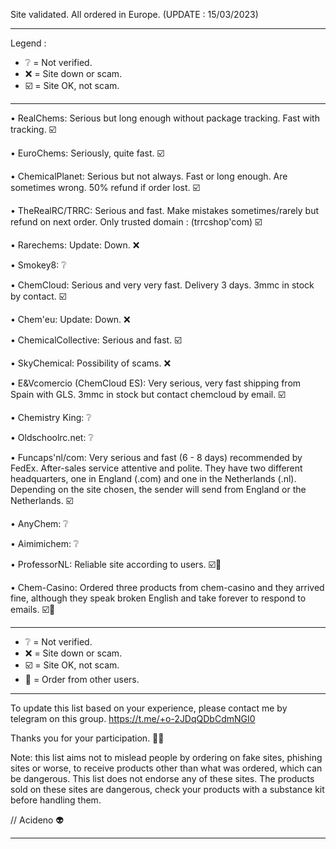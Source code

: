 Site validated. All ordered in Europe. (UPDATE : 15/03/2023)

___________________________________________________________________________________________________________________

Legend :

 * ❔  = Not verified.
 * ❌  = Site down or scam.
 * ☑️  = Site OK, not scam.
 
____________________________________________________________________________________________________________________

 • RealChems: Serious but long enough without package tracking. Fast with tracking. ☑️

 • EuroChems: Seriously, quite fast. ☑️

 • ChemicalPlanet: Serious but not always. Fast or long enough. Are sometimes wrong. 50% refund if order lost. ☑️

 • TheRealRC/TRRC: Serious and fast. Make mistakes sometimes/rarely but refund on next order. Only trusted domain : (trrcshop'com) ☑️

 • Rarechems: Update: Down. ❌

 • Smokey8: ❔

 • ChemCloud: Serious and very very fast.  Delivery 3 days. 3mmc in stock by contact. ☑️

 • Chem'eu: Update: Down. ❌

 • ChemicalCollective: Serious and fast. ☑️

 • SkyChemical: Possibility of scams. ❌

 • E&Vcomercio (ChemCloud ES): Very serious, very fast shipping from Spain with GLS. 3mmc in stock but contact chemcloud by email. ☑️

 • Chemistry King: ❔

 • Oldschoolrc.net: ❔

 • Funcaps'nl/com: Very serious and fast (6 - 8 days) recommended by FedEx. After-sales service attentive and polite. They have two different headquarters, one in England (.com) and one in the Netherlands (.nl). Depending on the site chosen, the sender will send from England or the Netherlands. ☑️

 • AnyChem: ❔

 • Aimimichem: ❔
 
 • ProfessorNL: Reliable site according to users. ☑️💬
 
 • Chem-Casino: Ordered three products from chem-casino and they arrived fine, although they speak broken English and take forever to respond to emails. ☑️💬


_________________________________________________________________________________________________________________________

 * ❔  = Not verified.
 * ❌  = Site down or scam.
 * ☑️  = Site OK, not scam.
 * 💬  = Order from other users.
 
_________________________________________________________________________________________________________________________

To update this list based on your experience, please contact me by telegram on this group. https://t.me/+o-2JDqQDbCdmNGI0
 
Thanks you for your participation. 🙏🏻

Note: this list aims not to mislead people by ordering on fake sites, phishing sites or worse, to receive products other than what was ordered, which can be dangerous. This list does not endorse any of these sites. The products sold on these sites are dangerous, check your products with a substance kit before handling them.

// Acideno 👽

_________________________________________________________________________________________________________________________
